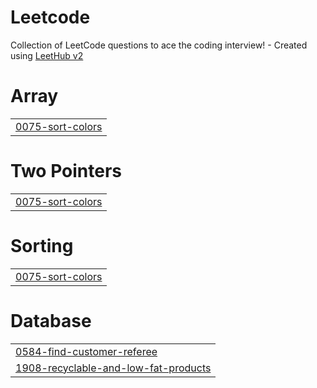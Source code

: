 # Leetcode
Collection of LeetCode questions to ace the coding interview! - Created using [LeetHub v2](https://github.com/arunbhardwaj/LeetHub-2.0)


# Array
|  |
| ------- |
| [0075-sort-colors](https://github.com/kms1601/Leetcode/tree/master/0075-sort-colors) |
# Two Pointers
|  |
| ------- |
| [0075-sort-colors](https://github.com/kms1601/Leetcode/tree/master/0075-sort-colors) |
# Sorting
|  |
| ------- |
| [0075-sort-colors](https://github.com/kms1601/Leetcode/tree/master/0075-sort-colors) |
# Database
|  |
| ------- |
| [0584-find-customer-referee](https://github.com/kms1601/Leetcode/tree/master/0584-find-customer-referee) |
| [1908-recyclable-and-low-fat-products](https://github.com/kms1601/Leetcode/tree/master/1908-recyclable-and-low-fat-products) |